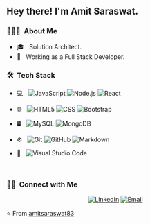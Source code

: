 <h2> Hey there! I'm Amit Saraswat.</h2>

<h3> 👨🏻‍💻 &nbsp;About Me </h3>

- 🎓 &nbsp; Solution Architect.
- 💼 &nbsp; Working as a Full Stack Developer.

<h3> 🛠 &nbsp;Tech Stack</h3>

- 💻 &nbsp;
  ![JavaScript](https://img.shields.io/badge/-JavaScript-333333?style=flat&logo=javascript)
  ![Node.js](https://img.shields.io/badge/-Node.js-333333?style=flat&logo=node.js)
  ![React](https://img.shields.io/badge/-React-333333?style=flat&logo=react)
- 🌐 &nbsp;
  ![HTML5](https://img.shields.io/badge/-HTML5-333333?style=flat&logo=HTML5)
  ![CSS](https://img.shields.io/badge/-CSS-333333?style=flat&logo=CSS3&logoColor=1572B6)
  ![Bootstrap](https://img.shields.io/badge/-Bootstrap-333333?style=flat&logo=bootstrap&logoColor=563D7C)

- 🛢 &nbsp;
  ![MySQL](https://img.shields.io/badge/-MySQL-333333?style=flat&logo=mysql)
  ![MongoDB](https://img.shields.io/badge/-MongoDB-333333?style=flat&logo=mongodb)
- ⚙️ &nbsp;
  ![Git](https://img.shields.io/badge/-Git-333333?style=flat&logo=git)
  ![GitHub](https://img.shields.io/badge/-GitHub-333333?style=flat&logo=github)
  ![Markdown](https://img.shields.io/badge/-Markdown-333333?style=flat&logo=markdown)
- 🔧 &nbsp;
  ![Visual Studio Code](https://img.shields.io/badge/-Visual%20Studio%20Code-333333?style=flat&logo=visual-studio-code&logoColor=007ACC)
  

<br/>

<h3> 🤝🏻 &nbsp;Connect with Me </h3>

<p align="center">
<a href="https://www.linkedin.com/in/amitsaraswat22/"><img alt="LinkedIn" src="https://img.shields.io/badge/LinkedIn-Mohammad%20Salman-blue?style=flat-square&logo=linkedin"></a>
<a href="mailto:amitsaraswat22@gmail.com"><img alt="Email" src="https://img.shields.io/badge/Email-getmdsalman@gmail.com-blue?style=flat-square&logo=gmail"></a>
</p>

⭐️ From [amitsaraswat83](https://github.com/amitsaraswat83)
